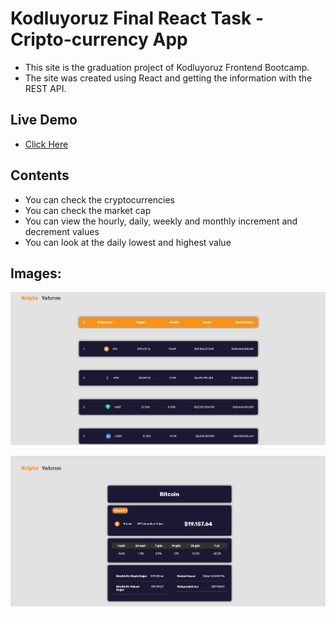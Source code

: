 # Kodluyoruz Final React Task - Cripto-currency App 

- This site is the graduation project of Kodluyoruz Frontend Bootcamp.
- The site was created using React and getting the information with the REST API.



## Live Demo
- [Click Here](https://cripto-currency-murat-candan.netlify.app/)

## Contents

- You can check the cryptocurrencies
- You can check the market cap
- You can view the hourly, daily, weekly and monthly increment and decrement values
- You can look at the daily lowest and highest value




## Images:


![Main Page](https://github.com/muratcandan/cripto-currency/blob/main/public/main_page.png)


![Inside Page](https://github.com/muratcandan/cripto-currency/blob/main/public/inside_page.png)

